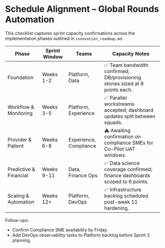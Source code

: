 # Schedule Alignment – Global Rounds Automation

This checklist captures sprint capacity confirmations across the implementation phases outlined in `innovation_roadmap.md`.

| Phase | Sprint Window | Teams | Capacity Notes |
| ----- | ------------- | ----- | -------------- |
| Foundation | Weeks 1-2 | Platform, Data | ✅ Team bandwidth confirmed; DB/provisioning stories sized at 8 points each. |
| Workflow & Monitoring | Weeks 3-5 | Platform, Experience | ✅ Parallel workstreams accepted; dashboard updates split between squads. |
| Provider & Patient | Weeks 6-8 | Experience, Compliance | ⚠️ Awaiting confirmation on compliance SMEs for Co-Pilot UAT windows. |
| Predictive & Financial | Weeks 9-11 | Data, Finance Ops | ✅ Data science coverage confirmed; finance dashboards scoped to 6 points. |
| Scaling & Automation | Weeks 12+ | Platform, DevOps | ✅ Infrastructure backlog scheduled post-week 11 hardening. |

Follow-ups:
- Confirm Compliance SME availability by Friday.
- Add DevOps observability tasks to Platform backlog before Sprint 3 planning.
